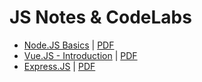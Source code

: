 # JS Notes & CodeLabs
- [Node.JS Basics](http://eueung.github.io/js/node-basics) | [PDF](https://speakerdeck.com/eueung/intro-to-node-dot-js)
- [Vue.JS - Introduction](http://eueung.github.io/js/vuejs) | [PDF](https://speakerdeck.com/eueung/vue-dot-js)
- [Express.JS](http://eueung.github.io/js/express) | [PDF](https://speakerdeck.com/eueung/express-dot-js)
 
